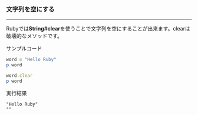 ### 文字列を空にする

---

Rubyでは**String#clear**を使うことで文字列を空にすることが出来ます。clearは破壊的なメソッドです。


サンプルコード
```ruby
word = "Hello Ruby"
p word

word.clear
p word
```

実行結果
```
"Hello Ruby"
""
```
